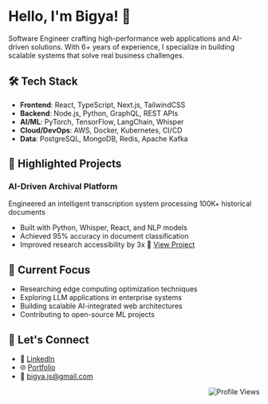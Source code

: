 # Hello, I'm Bigya! 👋

Software Engineer crafting high-performance web applications and AI-driven solutions. With 6+ years of experience, I specialize in building scalable systems that solve real business challenges.

## 🛠️ Tech Stack

- **Frontend**: React, TypeScript, Next.js, TailwindCSS
- **Backend**: Node.js, Python, GraphQL, REST APIs
- **AI/ML**: PyTorch, TensorFlow, LangChain, Whisper
- **Cloud/DevOps**: AWS, Docker, Kubernetes, CI/CD
- **Data**: PostgreSQL, MongoDB, Redis, Apache Kafka

## 🚀 Highlighted Projects

### AI-Driven Archival Platform
Engineered an intelligent transcription system processing 100K+ historical documents
- Built with Python, Whisper, React, and NLP models
- Achieved 95% accuracy in document classification
- Improved research accessibility by 3x
🔗 [View Project](https://github.com/bigyaa/transcription-system)

## 🌱 Current Focus

- Researching edge computing optimization techniques
- Exploring LLM applications in enterprise systems
- Building scalable AI-integrated web architectures
- Contributing to open-source ML projects

<!--
## 📈 GitHub Stats (Work in progress)

<p align="center">
  <img src="https://github-readme-stats.vercel.app/api?username=bigyaa&show_icons=true&theme=dark" alt="GitHub Stats" />
</p>
-->
## 🤝 Let's Connect

- 💼 [LinkedIn](https://linkedin.com/in/bigyabajracharya)
- 🌐 [Portfolio](https://bigyaa.github.io)
- 📧 [bigya.js@gmail.com](mailto:bigya.js@gmail.com)

<p align="right">
  <img src="https://komarev.com/ghpvc/?username=bigyaa&color=red" alt="Profile Views">
</p>
<!--
**bigyaa/bigyaa** is a ✨ _special_ ✨ repository because its `README.md` (this file) appears on your GitHub profile.

Here are some ideas to get you started:

- 🔭 I’m currently working on ...
- 🌱 I’m currently learning ...
- 👯 I’m looking to collaborate on ...
- 🤔 I’m looking for help with ...
- 💬 Ask me about ...
- 📫 How to reach me: ...
- 😄 Pronouns: ...
- ⚡ Fun fact: ...
-->
